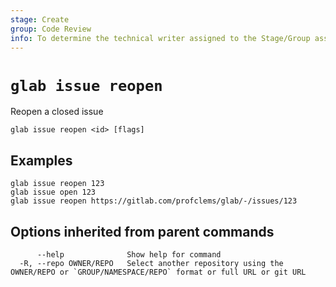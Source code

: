 ```yaml
---
stage: Create
group: Code Review
info: To determine the technical writer assigned to the Stage/Group associated with this page, see https://about.gitlab.com/handbook/product/ux/technical-writing/#assignments
---
```


<!--
This documentation is auto generated by a script.
Please do not edit this file directly, check cmd/gen-docs/docs.go.
-->

# `glab issue reopen`

Reopen a closed issue

```plaintext
glab issue reopen <id> [flags]
```

## Examples

```plaintext
glab issue reopen 123
glab issue open 123
glab issue reopen https://gitlab.com/profclems/glab/-/issues/123

```

## Options inherited from parent commands

```plaintext
      --help              Show help for command
  -R, --repo OWNER/REPO   Select another repository using the OWNER/REPO or `GROUP/NAMESPACE/REPO` format or full URL or git URL
```
